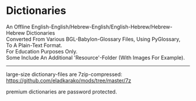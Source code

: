 <h1>Dictionaries</h1>
An Offline English-English/Hebrew-English/English-Hebrew/Hebrew-Hebrew Dictionaries <br/>
Converted From Various BGL-Babylon-Glossary Files, Using PyGlossary, <br/>
To A Plain-Text Format. <br/>
For Education Purposes Only. <br/>
Some Include An Additional 'Resource'-Folder (With Images For Example). <br/>

<hr/>

large-size dictionary-files are 7zip-compressed: <br/>
https://github.com/eladkarako/mods/tree/master/7z 

premium dictionaries are password protected. 